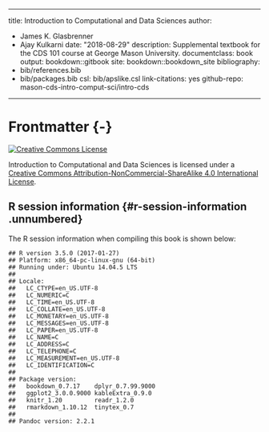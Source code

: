 
--- 
title: Introduction to Computational and Data Sciences
author:
  - James K. Glasbrenner
  - Ajay Kulkarni
date: "2018-08-29"
description: Supplemental textbook for the CDS 101 course at George Mason University.
documentclass: book
output: bookdown::gitbook
site: bookdown::bookdown_site
bibliography:
  - bib/references.bib
  - bib/packages.bib
csl: bib/apslike.csl
link-citations: yes
github-repo: mason-cds-intro-comput-sci/intro-cds
---

# Frontmatter {-}

<a rel="license" href="http://creativecommons.org/licenses/by-nc-sa/4.0/">
  <img alt="Creative Commons License" style="border-width:0" src="https://i.creativecommons.org/l/by-nc-sa/4.0/88x31.png" />
</a>

<span xmlns:dct="http://purl.org/dc/terms/" property="dct:title">Introduction to Computational and Data Sciences</span> is licensed under a <a rel="license" href="http://creativecommons.org/licenses/by-nc-sa/4.0/">Creative Commons Attribution-NonCommercial-ShareAlike 4.0 International License</a>.

## R session information {#r-session-information .unnumbered}

The R session information when compiling this book is shown below:


```
## R version 3.5.0 (2017-01-27)
## Platform: x86_64-pc-linux-gnu (64-bit)
## Running under: Ubuntu 14.04.5 LTS
## 
## Locale:
##   LC_CTYPE=en_US.UTF-8      
##   LC_NUMERIC=C              
##   LC_TIME=en_US.UTF-8       
##   LC_COLLATE=en_US.UTF-8    
##   LC_MONETARY=en_US.UTF-8   
##   LC_MESSAGES=en_US.UTF-8   
##   LC_PAPER=en_US.UTF-8      
##   LC_NAME=C                 
##   LC_ADDRESS=C              
##   LC_TELEPHONE=C            
##   LC_MEASUREMENT=en_US.UTF-8
##   LC_IDENTIFICATION=C       
## 
## Package version:
##   bookdown_0.7.17    dplyr_0.7.99.9000 
##   ggplot2_3.0.0.9000 kableExtra_0.9.0  
##   knitr_1.20         readr_1.2.0       
##   rmarkdown_1.10.12  tinytex_0.7       
## 
## Pandoc version: 2.2.1
```
